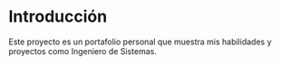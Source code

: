 # Introducción

Este proyecto es un portafolio personal que muestra mis habilidades y proyectos como Ingeniero de Sistemas.